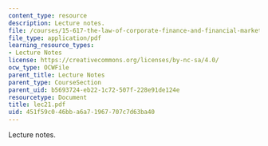 ```yaml
---
content_type: resource
description: Lecture notes.
file: /courses/15-617-the-law-of-corporate-finance-and-financial-markets-spring-2004/451f59c046bba6a71967707c7d63ba40_lec21.pdf
file_type: application/pdf
learning_resource_types:
- Lecture Notes
license: https://creativecommons.org/licenses/by-nc-sa/4.0/
ocw_type: OCWFile
parent_title: Lecture Notes
parent_type: CourseSection
parent_uid: b5693724-eb22-1c72-507f-228e91de124e
resourcetype: Document
title: lec21.pdf
uid: 451f59c0-46bb-a6a7-1967-707c7d63ba40
---
```

Lecture notes.
